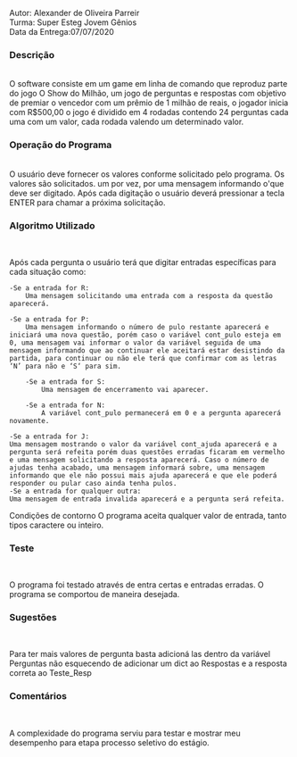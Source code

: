 Autor: Alexander de Oliveira Parreir<br>
Turma: Super Esteg Jovem Gênios<br>
Data da Entrega:07/07/2020<br>


### Descrição
<br>
O software consiste em um game em linha de comando que reproduz parte do jogo O Show do Milhão, um jogo de perguntas e respostas com objetivo de premiar o vencedor com um prêmio de 1 milhão de reais, o jogador inicia com R$500,00 o jogo  é dividido em  4 rodadas contendo 24 perguntas cada uma com um valor, cada rodada valendo um determinado valor.

### Operação do Programa
<br>
O usuário deve fornecer os valores conforme solicitado pelo programa. Os valores são solicitados. um por vez, por uma mensagem informando o'que deve ser digitado. Após cada digitação o usuário deverá pressionar a tecla ENTER para chamar a próxima solicitação.

### Algoritmo Utilizado
<br>

Após cada pergunta o usuário terá que digitar entradas específicas para cada situação como:

    -Se a entrada for R:
		Uma mensagem solicitando uma entrada com a resposta da questão aparecerá.
		
    -Se a entrada for P:
		Uma mensagem informando o número de pulo restante aparecerá e iniciará uma nova questão, porém caso o variável cont_pulo esteja em 0, uma mensagem vai informar o valor da variável seguida de uma mensagem informando que ao continuar ele aceitará estar desistindo da partida, para continuar ou não ele terá que confirmar com as letras ‘N’ para não e ‘S‘ para sim.
		
    	-Se a entrada for S:
			Uma mensagem de encerramento vai aparecer.

    	-Se a entrada for N:
			A variável cont_pulo permanecerá em 0 e a pergunta aparecerá novamente.

    -Se a entrada for J:
	Uma mensagem mostrando o valor da variável cont_ajuda aparecerá e a pergunta será refeita porém duas questões erradas ficaram em vermelho e uma mensagem solicitando a resposta aparecerá. Caso o número de ajudas tenha acabado, uma mensagem informará sobre, uma mensagem informando que ele não possui mais ajuda aparecerá e que ele poderá responder ou pular caso ainda tenha pulos.
    -Se a entrada for qualquer outra:
	Uma mensagem de entrada invalida aparecerá e a pergunta será refeita.
Condições de contorno
O programa aceita qualquer valor de entrada, tanto tipos caractere ou inteiro.

### Teste
<br>

O programa foi testado através de entra certas e entradas erradas. O programa se comportou de maneira desejada.

### Sugestões
<br>

Para ter mais valores de pergunta basta adicioná las dentro da variável Perguntas não esquecendo de adicionar um dict  ao Respostas e a resposta correta ao Teste_Resp

### Comentários 
<br>

A complexidade do programa serviu para testar e mostrar meu desempenho para etapa processo seletivo do estágio.
